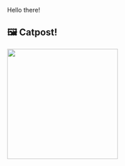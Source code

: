 Hello there!



## 🖼️ Catpost!

<sub>
    <img src="https://cdn2.thecatapi.com/images/yy-Zdca1h.jpg" height="256">
</sub>

